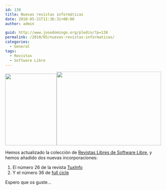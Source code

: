 ```yaml
---
id: 138
title: Nuevas revistas informáticas
date: 2010-05-21T11:36:31+00:00
author: admin

guid: http://www.josedomingo.org/pledin/?p=138
permalink: /2010/05/nuevas-revistas-informaticas/
categories:
  - General
tags:
  - Revistas
  - Software Libre
---
```

<img class="alignnone" title="26" src="http://www.josedomingo.org/revistas/01/26.jpg" alt="" width="165" height="231" /><img class="alignright" title="36" src="http://www.josedomingo.org/revistas/02/37.jpg" alt="" width="335" height="237" />

Hemos actualizado la colección de [Revistas Libres de Software Libre](http://www.josedomingo.org/revistas/), y hemos añadido dos nuevas incorporaciones:

  1. El número 26 de la revista [TuxInfo](http://www.josedomingo.org/revistas/index.php?id=1)
  2. Y el número 36 de [full cicle](http://www.josedomingo.org/revistas/index.php?id=2)

Espero que os guste&#8230;

<!-- AddThis Advanced Settings generic via filter on the_content -->

<!-- AddThis Share Buttons generic via filter on the_content -->